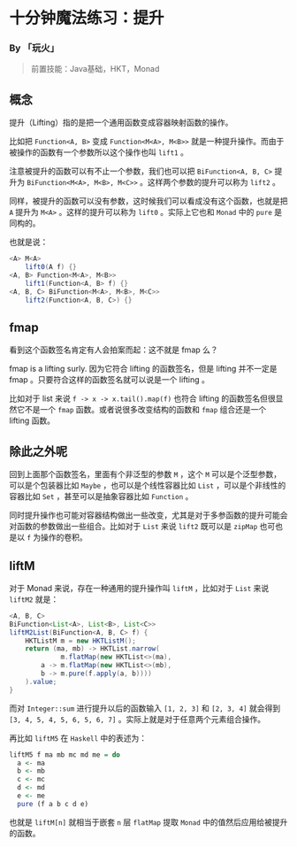 # 十分钟魔法练习：提升

### By 「玩火」

> 前置技能：Java基础，HKT，Monad

## 概念

提升（Lifting）指的是把一个通用函数变成容器映射函数的操作。

比如把 `Function<A, B>` 变成 `Function<M<A>, M<B>>` 就是一种提升操作。而由于被操作的函数有一个参数所以这个操作也叫 `lift1` 。

注意被提升的函数可以有不止一个参数，我们也可以把 `BiFunction<A, B, C>` 提升为 `BiFunction<M<A>, M<B>, M<C>>` 。这样两个参数的提升可以称为 `lift2` 。

同样，被提升的函数可以没有参数，这时候我们可以看成没有这个函数，也就是把 `A` 提升为 `M<A>` 。这样的提升可以称为 `lift0` 。实际上它也和 `Monad` 中的 `pure` 是同构的。

也就是说：

```java
<A> M<A> 
    lift0(A f) {}
<A, B> Function<M<A>, M<B>> 
    lift1(Function<A, B> f) {}
<A, B, C> BiFunction<M<A>, M<B>, M<C>>
    lift2(Function<A, B, C>) {}
```

## fmap

看到这个函数签名肯定有人会拍案而起：这不就是 fmap 么？

fmap is a lifting surly. 因为它符合 lifting 的函数签名，但是 lifting 并不一定是 fmap 。只要符合这样的函数签名就可以说是一个 lifting 。

比如对于 list 来说 `f -> x -> x.tail().map(f)` 也符合 lifting 的函数签名但很显然它不是一个 `fmap` 函数。或者说很多改变结构的函数和 `fmap` 组合还是一个 lifting 函数。

## 除此之外呢

回到上面那个函数签名，里面有个非泛型的参数 `M` ，这个 `M` 可以是个泛型参数，可以是个包装器比如 `Maybe` ，也可以是个线性容器比如 `List` ，可以是个非线性的容器比如 `Set` ，甚至可以是抽象容器比如 `Function` 。

同时提升操作也可能对容器结构做出一些改变，尤其是对于多参函数的提升可能会对函数的参数做出一些组合。比如对于 `List` 来说 `lift2` 既可以是 `zipMap` 也可也是以 `f` 为操作的卷积。

## liftM

对于 Monad 来说，存在一种通用的提升操作叫 `liftM` ，比如对于 `List` 来说 `liftM2` 就是：

```java
<A, B, C>
BiFunction<List<A>, List<B>, List<C>>
liftM2List(BiFunction<A, B, C> f) {
    HKTListM m = new HKTListM();
    return (ma, mb) -> HKTList.narrow(
             m.flatMap(new HKTList<>(ma),
        a -> m.flatMap(new HKTList<>(mb),
        b -> m.pure(f.apply(a, b))))
    ).value;
}
```

而对 `Integer::sum` 进行提升以后的函数输入 `[1, 2, 3]` 和 `[2, 3, 4]` 就会得到 `[3, 4, 5, 4, 5, 6, 5, 6, 7]` 。实际上就是对于任意两个元素组合操作。

再比如 `liftM5` 在 `Haskell` 中的表述为：

```haskell
liftM5 f ma mb mc md me = do
  a <- ma
  b <- mb
  c <- mc
  d <- md
  e <- me
  pure (f a b c d e)
```

也就是 `liftM[n]` 就相当于嵌套 `n` 层 `flatMap` 提取 `Monad` 中的值然后应用给被提升的函数。